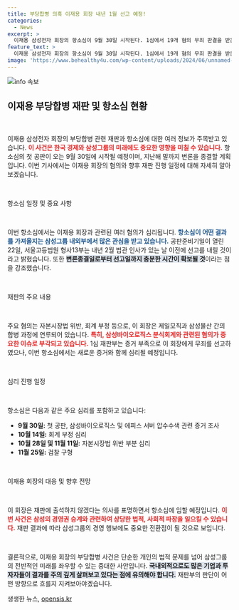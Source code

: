 ```yaml
---
title: 부당합병 의혹 이재용 회장 내년 1월 선고 예정!
categories:
  - News
excerpt: >
  이재용 삼성전자 회장의 항소심이 9월 30일 시작된다. 1심에서 19개 혐의 무죄 판결을 받은 이 회장은 지난 부당합병 사건의 새로운 전환점을 맞이할 예정이다. 관심이 집중되는 이번 재판, 결과는 내년 1월 말 공개!
feature_text: >
  이재용 삼성전자 회장의 항소심이 9월 30일 시작된다. 1심에서 19개 혐의 무죄 판결을 받은 이 회장은 지난 부당합병 사건의 새로운 전환점을 맞이할 예정이다. 관심이 집중되는 이번 재판, 결과는 내년 1월 말 공개!
image: 'https://www.behealthy4u.com/wp-content/uploads/2024/06/unnamed-file.png'
---
```


<p><img src="https://www.behealthy4u.com/wp-content/uploads/2024/06/unnamed-file.png" alt="info 속보" /></p>

<h2 data-ke-size="size26">이재용 부당합병 재판 및 항소심 현황</h2>

<p data-ke-size="size16">&nbsp;</p>

<p>이재용 삼성전자 회장의 부당합병 관련 재판과 항소심에 대한 여러 정보가 주목받고 있습니다. <b><span style="color: #ee2323;">이 사건은 한국 경제와 삼성그룹의 미래에도 중요한 영향을 미칠 수 있습니다.</span></b> 항소심의 첫 공판이 오는 9월 30일에 시작될 예정이며, 지난해 말까지 변론을 종결할 계획입니다. 이번 기사에서는 이재용 회장의 혐의와 향후 재판 진행 일정에 대해 자세히 알아보겠습니다.</p>

<p data-ke-size="size16">&nbsp;</p>

<p>항소심 일정 및 중요 사항</p>

<p data-ke-size="size16">&nbsp;</p>

<p>이번 항소심에서는 이재용 회장과 관련된 여러 혐의가 심리됩니다. <b><span style="color: #1a5490;">항소심이 어떤 결과를 가져올지는 삼성그룹 내외부에서 많은 관심을 받고 있습니다.</span></b> 공판준비기일이 열린 22일, 서울고등법원 형사13부는 내년 2월 법관 인사가 있는 날 이전에 선고를 내릴 것이라고 밝혔습니다. 또한 <b><span style="background-color: #21538527;">변론종결일로부터 선고일까지 충분한 시간이 확보될 것</span></b>이라는 점을 강조했습니다.</p>

<p data-ke-size="size16">&nbsp;</p>

<p>재판의 주요 내용</p>

<p data-ke-size="size16">&nbsp;</p>

<p>주요 혐의는 자본시장법 위반, 회계 부정 등으로, 이 회장은 제일모직과 삼성물산 간의 합병 과정에 연루되어 있습니다. <b><span style="color: #ee2323;">특히, 삼성바이오로직스 분식회계와 관련된 혐의가 중요한 이슈로 부각되고 있습니다.</span></b> 1심 재판부는 증거 부족으로 이 회장에게 무죄를 선고하였으나, 이번 항소심에서는 새로운 증거와 함께 심리될 예정입니다.</p>

<p data-ke-size="size16">&nbsp;</p>

<p>심리 진행 일정</p>

<p data-ke-size="size16">&nbsp;</p>

<p>항소심은 다음과 같은 주요 심리를 포함하고 있습니다:</p>

<ul>
    <li><b>9월 30일:</b> 첫 공판, 삼성바이오로직스 및 에피스 서버 압수수색 관련 증거 조사</li>
    <li><b>10월 14일:</b> 회계 부정 심리</li>
    <li><b>10월 28일 및 11월 11일:</b> 자본시장법 위반 부분 심리</li>
    <li><b>11월 25일:</b> 검찰 구형</li>
</ul>

<p data-ke-size="size16">&nbsp;</p>

<p>이재용 회장의 대응 및 향후 전망</p>

<p data-ke-size="size16">&nbsp;</p>

<p>이 회장은 재판에 출석하지 않겠다는 의사를 표명하면서 항소심에 임할 예정입니다. <b><span style="color: #ee2323;">이번 사건은 삼성의 경영권 승계와 관련하여 상당한 법적, 사회적 파장을 일으킬 수 있습니다.</span></b> 재판 결과에 따라 삼성그룹의 경영 행보에도 중요한 전환점이 될 것으로 보입니다.</p>

<p data-ke-size="size16">&nbsp;</p>

<p>결론적으로, 이재용 회장의 부당합병 사건은 단순한 개인의 법적 문제를 넘어 삼성그룹의 전반적인 미래를 좌우할 수 있는 중대한 사안입니다. <b><span style="background-color: #21538527;">국내외적으로도 많은 기업과 투자자들이 결과를 주의 깊게 살펴보고 있다는 점에 유의해야 합니다.</span></b> 재판부의 판단이 어떤 방향으로 흐를지 지켜보아야겠습니다.</p>
생생한 뉴스, <a href="https://opensis.kr" rel="dofollow">opensis.kr</a>


